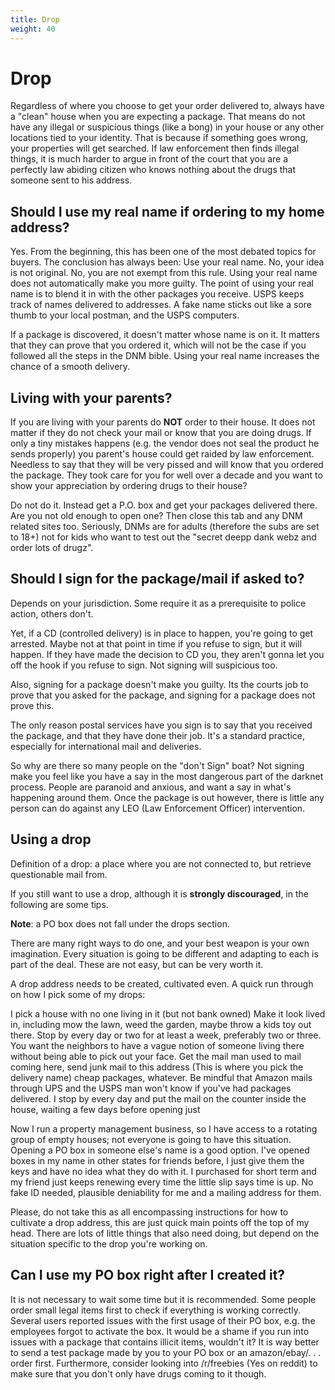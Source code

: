 ```yaml
---
title: Drop
weight: 40
---
```


# Drop

Regardless of where you choose to get your order delivered to, always have a "clean" house when you are expecting a package. That means do not have any illegal or suspicious things (like a bong) in your house or any other locations tied to your identity. That is because if something goes wrong, your properties will get searched. If law enforcement then finds illegal things, it is much harder to argue in front of the court that you are a perfectly law abiding citizen who knows nothing about the drugs that someone sent to his address.

## Should I use my real name if ordering to my home address?

Yes. From the beginning, this has been one of the most debated topics for buyers. The conclusion has always been: Use your real name. No, your idea is not original. No, you are not exempt from this rule. Using your real name does not automatically make you more guilty. The point of using your real name is to blend it in with the other packages you receive. USPS keeps track of names delivered to addresses. A fake name sticks out like a sore thumb to your local postman, and the USPS computers.
 
If a package is discovered, it doesn't matter whose name is on it. It matters that they can prove that you ordered it, which will not be the case if you followed all the steps in the DNM bible. Using your real name increases the chance of a smooth delivery.

## Living with your parents?

If you are living with your parents do **NOT** order to their house. It does not matter if they do not check your mail or know that you are doing drugs. If only a tiny mistakes happens (e.g. the vendor does not seal the product he sends properly) you parent's house could get raided by law enforcement. Needless to say that they will be very pissed and will know that you ordered the package. They took care for you for well over a decade and you want to show your appreciation by ordering drugs to their house?

Do not do it. Instead get a P.O. box and get your packages delivered there. Are you not old enough to open one? Then close this tab and any DNM related sites too. Seriously, DNMs are for adults (therefore the subs are set to 18+) not for kids who want to test out the "secret deepp dank webz and order lots of drugz".

## Should I sign for the package/mail if asked to?

Depends on your jurisdiction. Some require it as a prerequisite to police action, others don't.

Yet, if a CD (controlled delivery) is in place to happen, you're going to get arrested. Maybe not at that point in time if you refuse to sign, but it will happen. If they have made the decision to CD you, they aren't gonna let you off the hook if you refuse to sign. Not signing will suspicious too.

Also, signing for a package doesn't make you guilty. Its the courts job to prove that you asked for the package, and signing for a package does not prove this.

The only reason postal services have you sign is to say that you received the package, and that they have done their job. It's a standard practice, especially for international mail and deliveries.

So why are there so many people on the "don't Sign" boat? Not signing make you feel like you have a say in the most dangerous part of the darknet process. People are paranoid and anxious, and want a say in what's happening around them. Once the package is out however, there is little any person can do against any LEO (Law Enforcement Officer) intervention.

## Using a drop

Definition of a drop: a place where you are not connected to, but retrieve questionable mail from.

If you still want to use a drop, although it is **strongly discouraged**, in the following are some tips.

**Note**: a PO box does not fall under the drops section.

There are many right ways to do one, and your best weapon is your own imagination. Every situation is going to be different and adapting to each is part of the deal. These are not easy, but can be very worth it.

A drop address needs to be created, cultivated even. A quick run through on how I pick some of my drops:

I pick a house with no one living in it (but not bank owned)
Make it look lived in, including mow the lawn, weed the garden, maybe throw a kids toy out there.
Stop by every day or two for at least a week, preferably two or three. You want the neighbors to have a vague notion of someone living there without being able to pick out your face.
Get the mail man used to mail coming here, send junk mail to this address (This is where you pick the delivery name) cheap packages, whatever. Be mindful that Amazon mails through UPS and the USPS man won't know if you've had packages delivered. I stop by every day and put the mail on the counter inside the house, waiting a few days before opening just

Now I run a property management business, so I have access to a rotating group of empty houses; not everyone is going to have this situation. Opening a PO box in someone else's name is a good option. I've opened boxes in my name in other states for friends before, I just give them the keys and have no idea what they do with it. I purchased for short term and my friend just keeps renewing every time the little slip says time is up. No fake ID needed, plausible deniability for me and a mailing address for them.

Please, do not take this as all encompassing instructions for how to cultivate a drop address, this are just quick main points off the top of my head. There are lots of little things that also need doing, but depend on the situation specific to the drop you're working on.

## Can I use my PO box right after I created it?

It is not necessary to wait some time but it is recommended. Some people order small legal items first to check if everything is working correctly. Several users reported issues with the first usage of their PO box, e.g. the employees forgot to activate the box. It would be a shame if you run into issues with a package that contains illicit items, wouldn't it? It is way better to send a test package made by you to your PO box or an amazon/ebay/. . . order first. Furthermore, consider looking into /r/freebies (Yes on reddit) to make sure that you don't only have drugs coming to it though.
